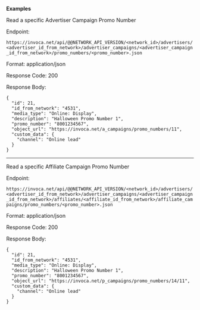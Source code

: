 **Examples**

Read a specific Advertiser Campaign Promo Number

Endpoint:

`https://invoca.net/api/@@NETWORK_API_VERSION/<network_id>/advertisers/<advertiser_id_from_network>/advertiser_campaigns/<advertiser_campaign_id_from_network>/promo_numbers/<promo_number>.json`

Format: application/json

Response Code: 200

Response Body:

    {
      "id": 21,
      "id_from_network": "4531",
      "media_type": "Online: Display",
      "description": "Halloween Promo Number 1",
      "promo_number": "8001234567",
      "object_url": "https://invoca.net/a_campaigns/promo_numbers/11",
      "custom_data": {
        "channel": "Online lead"
      }
    }

<hr>

Read a specific Affiliate Campaign Promo Number

Endpoint:

`https://invoca.net/api/@@NETWORK_API_VERSION/<network_id>/advertisers/<advertiser_id_from_network>/advertiser_campaigns/<advertiser_campaign_id_from_network>/affiliates/<affiliate_id_from_network>/affiliate_campaigns/promo_numbers/<promo_number>.json`

Format: application/json

Response Code: 200

Response Body:

    {
      "id": 21,
      "id_from_network": "4531",
      "media_type": "Online: Display",
      "description": "Halloween Promo Number 1",
      "promo_number": "8001234567",
      "object_url": "https://invoca.net/p_campaigns/promo_numbers/14/11",
      "custom_data": {
        "channel": "Online lead"
      }
    }
